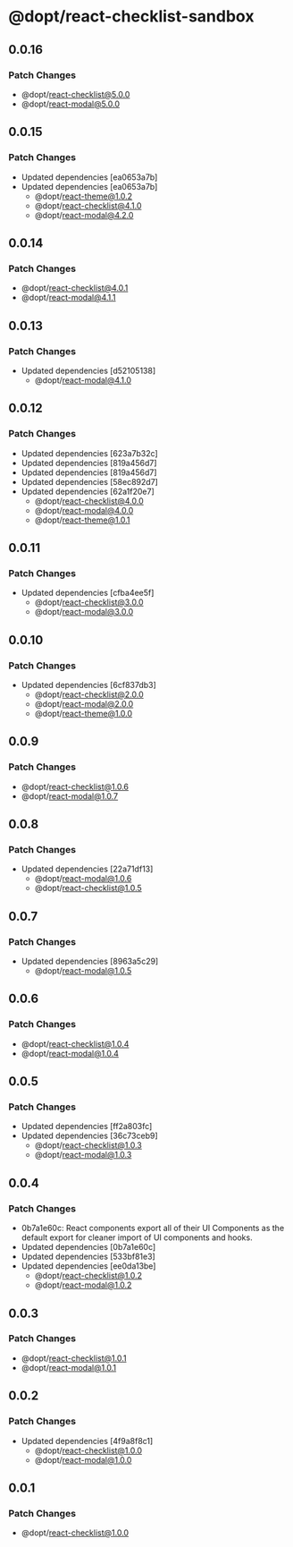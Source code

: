 # @dopt/react-checklist-sandbox

## 0.0.16

### Patch Changes

- @dopt/react-checklist@5.0.0
- @dopt/react-modal@5.0.0

## 0.0.15

### Patch Changes

- Updated dependencies [ea0653a7b]
- Updated dependencies [ea0653a7b]
  - @dopt/react-theme@1.0.2
  - @dopt/react-checklist@4.1.0
  - @dopt/react-modal@4.2.0

## 0.0.14

### Patch Changes

- @dopt/react-checklist@4.0.1
- @dopt/react-modal@4.1.1

## 0.0.13

### Patch Changes

- Updated dependencies [d52105138]
  - @dopt/react-modal@4.1.0

## 0.0.12

### Patch Changes

- Updated dependencies [623a7b32c]
- Updated dependencies [819a456d7]
- Updated dependencies [819a456d7]
- Updated dependencies [58ec892d7]
- Updated dependencies [62a1f20e7]
  - @dopt/react-checklist@4.0.0
  - @dopt/react-modal@4.0.0
  - @dopt/react-theme@1.0.1

## 0.0.11

### Patch Changes

- Updated dependencies [cfba4ee5f]
  - @dopt/react-checklist@3.0.0
  - @dopt/react-modal@3.0.0

## 0.0.10

### Patch Changes

- Updated dependencies [6cf837db3]
  - @dopt/react-checklist@2.0.0
  - @dopt/react-modal@2.0.0
  - @dopt/react-theme@1.0.0

## 0.0.9

### Patch Changes

- @dopt/react-checklist@1.0.6
- @dopt/react-modal@1.0.7

## 0.0.8

### Patch Changes

- Updated dependencies [22a71df13]
  - @dopt/react-modal@1.0.6
  - @dopt/react-checklist@1.0.5

## 0.0.7

### Patch Changes

- Updated dependencies [8963a5c29]
  - @dopt/react-modal@1.0.5

## 0.0.6

### Patch Changes

- @dopt/react-checklist@1.0.4
- @dopt/react-modal@1.0.4

## 0.0.5

### Patch Changes

- Updated dependencies [ff2a803fc]
- Updated dependencies [36c73ceb9]
  - @dopt/react-checklist@1.0.3
  - @dopt/react-modal@1.0.3

## 0.0.4

### Patch Changes

- 0b7a1e60c: React components export all of their UI Components as the default export for cleaner import of UI components and hooks.
- Updated dependencies [0b7a1e60c]
- Updated dependencies [533bf81e3]
- Updated dependencies [ee0da13be]
  - @dopt/react-checklist@1.0.2
  - @dopt/react-modal@1.0.2

## 0.0.3

### Patch Changes

- @dopt/react-checklist@1.0.1
- @dopt/react-modal@1.0.1

## 0.0.2

### Patch Changes

- Updated dependencies [4f9a8f8c1]
  - @dopt/react-checklist@1.0.0
  - @dopt/react-modal@1.0.0

## 0.0.1

### Patch Changes

- @dopt/react-checklist@1.0.0
